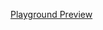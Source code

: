 [Playground Preview](https://stackblitz.com/edit/nativescript-stackblitz-templates-cyxfux?file=src%2Fcomponents%2FHome.vue&title=NativeScript%20Starter%20Vue)